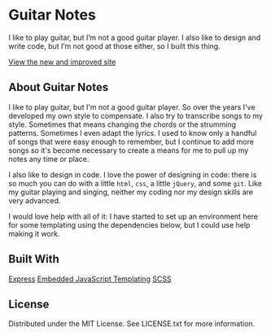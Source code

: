 # Guitar Notes
I like to play guitar, but I’m not a good guitar player. I also like to design and write code, but I’m not good at those either, so I built this thing.

[View the new and improved site](https://cdfournier.github.io/guitar-notes/public/manual.html)

## About Guitar Notes
I like to play guitar, but I'm not a good guitar player. So over the years I've developed my own style to compensate. I also try to transcribe songs to my style. Sometimes that means changing the chords or the strumming patterns. Sometimes I even adapt the lyrics. I used to know only a handful of songs that were easy enough to remember, but I continue to add more songs so it's become necessary to create a means for me to pull up my notes any time or place.

I also like to design in code. I love the power of designing in code: there is so much you can do with a little `html`, `css`, a little `jQuery`, and some `git`. Like my guitar playing and singing, neither my coding nor my design skills are very advanced.

I would love help with all of it: I have started to set up an environment here for some templating using the dependencies below, but I could use help making it work.

## Built With
[Express](https://expressjs.com/)
[Embedded JavaScript Templating](https://ejs.co/)
[SCSS](https://sass-lang.com/documentation/syntax)

## License
Distributed under the MIT License. See LICENSE.txt for more information.
